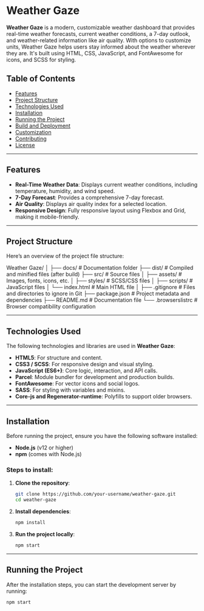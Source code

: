 # Weather Gaze

**Weather Gaze** is a modern, customizable weather dashboard that provides real-time weather forecasts, current weather conditions, a 7-day outlook, and weather-related information like air quality. With options to customize units, Weather Gaze helps users stay informed about the weather wherever they are. It's built using HTML, CSS, JavaScript, and FontAwesome for icons, and SCSS for styling.

## Table of Contents

- [Features](#features)
- [Project Structure](#project-structure)
- [Technologies Used](#technologies-used)
- [Installation](#installation)
- [Running the Project](#running-the-project)
- [Build and Deployment](#build-and-deployment)
- [Customization](#customization)
- [Contributing](#contributing)
- [License](#license)

---

## Features

- **Real-Time Weather Data**: Displays current weather conditions, including temperature, humidity, and wind speed.
- **7-Day Forecast**: Provides a comprehensive 7-day forecast.
- **Air Quality**: Displays air quality index for a selected location.
- **Responsive Design**: Fully responsive layout using Flexbox and Grid, making it mobile-friendly.

---

## Project Structure

Here’s an overview of the project file structure:

Weather Gaze/ │ ├── docs/ # Documentation folder ├── dist/ # Compiled and minified files (after build) ├── src/ # Source files │ ├── assets/ # Images, fonts, icons, etc. │ ├── styles/ # SCSS/CSS files │ ├── scripts/ # JavaScript files │ └── index.html # Main HTML file │ ├── .gitignore # Files and directories to ignore in Git ├── package.json # Project metadata and dependencies ├── README.md # Documentation file └── .browserslistrc # Browser compatibility configuration

---

## Technologies Used

The following technologies and libraries are used in **Weather Gaze**:

- **HTML5**: For structure and content.
- **CSS3 / SCSS**: For responsive design and visual styling.
- **JavaScript (ES6+)**: Core logic, interaction, and API calls.
- **Parcel**: Module bundler for development and production builds.
- **FontAwesome**: For vector icons and social logos.
- **SASS**: For styling with variables and mixins.
- **Core-js and Regenerator-runtime**: Polyfills to support older browsers.

---

## Installation

Before running the project, ensure you have the following software installed:

- **Node.js** (v12 or higher)
- **npm** (comes with Node.js)

### Steps to install:

1. **Clone the repository**:

   ```bash
   git clone https://github.com/your-username/weather-gaze.git
   cd weather-gaze
   ```

2. **Install dependencies**:

   ```bash
   npm install
   ```

3. **Run the project locally**:
   ```bash
   npm start
   ```

---

## Running the Project

After the installation steps, you can start the development server by running:

```bash
npm start
```


